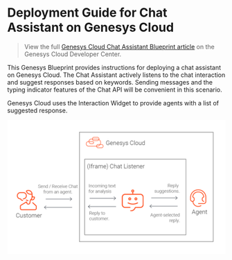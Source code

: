 # Deployment Guide for Chat Assistant on Genesys Cloud

> View the full [Genesys Cloud Chat Assistant Blueprint article](https://developer.mypurecloud.com/blueprints/genesyscloud-chat-assistant/) on the Genesys Cloud Developer Center.

This Genesys Blueprint provides instructions for deploying a chat assistant on Genesys Cloud. The Chat Assistant actively listens to the chat interaction and suggest responses based on keywords. Sending messages and the typing indicator features of the Chat API will be convenient in this scenario.

Genesys Cloud uses the Interaction Widget to provide agents with a list of suggested response.

![Flowchart](https://github.com/GenesysAppFoundry/genesyscloud-chat-assistant/blob/master/blueprint/images/flowchart.png "Flowchart")